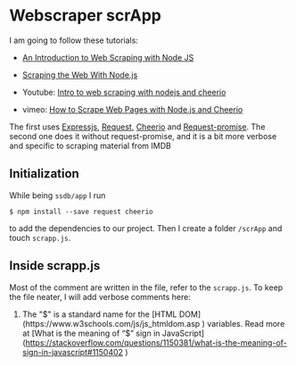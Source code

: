 # Webscraper scrApp

I am going to follow these tutorials:
 - [An Introduction to Web Scraping with Node
   JS](https://codeburst.io/an-introduction-to-web-scraping-with-node-js-1045b55c63f7
   )
- [Scraping the Web With Node.js](https://scotch.io/tutorials/scraping-the-web-with-node-js )

 - Youtube: [Intro to web scraping with nodejs and
   cheerio](https://www.youtube.com/watch?v=LoziivfAAjE )
 - vimeo: [How to Scrape Web Pages with Node.js and
   Cheerio](https://vimeo.com/31950192 )
 
The first uses [Expressjs](https://expressjs.com/ ), [Request](https://github.com/mikeal/request
), [Cheerio](https://github.com/MatthewMueller/cheerio ) and [Request-promise](https://github.com/request/request-promise ). The second
one does it without request-promise, and it is a bit more verbose and
specific to scraping material from IMDB

## Initialization

While being `ssdb/app` I run

    $ npm install --save request cheerio 
to add the dependencies to our project.
Then I create a folder `/scrApp` and touch `scrapp.js`.

## Inside scrapp.js

Most of the comment are written in the file, refer to the `scrapp.js`.
To keep the file neater, I will add verbose comments here:

1. The "$" is a standard name for the [HTML
DOM](https://www.w3schools.com/js/js_htmldom.asp ) variables. Read more
at [What is the meaning of “$” sign in JavaScript](https://stackoverflow.com/questions/1150381/what-is-the-meaning-of-sign-in-javascript#1150402 )
